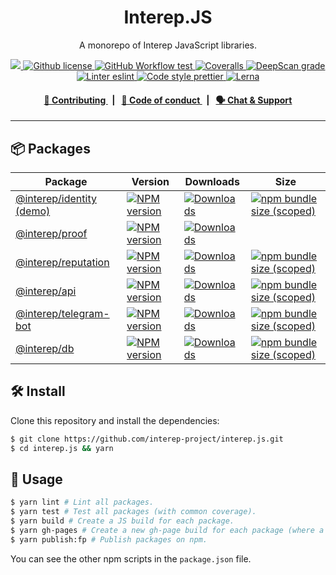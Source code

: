 <p align="center">
    <h1 align="center">
        Interep.JS
    </h1>
    <p align="center">A monorepo of Interep JavaScript libraries.</p>
</p>

<p align="center">
    <a href="https://github.com/interep-project">
        <img src="https://img.shields.io/badge/project-Interep-blue.svg?style=flat-square">
    </a>
    <a href="https://github.com/interep-project/interep.js/blob/main/LICENSE">
        <img alt="Github license" src="https://img.shields.io/github/license/interep-project/interep.js.svg?style=flat-square">
    </a>
    <a href="https://github.com/interep-project/interep.js/actions?query=workflow%3Atest">
        <img alt="GitHub Workflow test" src="https://img.shields.io/github/workflow/status/interep-project/interep.js/test?label=test&style=flat-square&logo=github">
    </a>
    <a href="https://coveralls.io/github/interep-project/interep.js">
        <img alt="Coveralls" src="https://img.shields.io/coveralls/github/interep-project/interep.js?style=flat-square&logo=coveralls">
    </a>
    <a href="https://deepscan.io/dashboard#view=project&tid=16502&pid=19838&bid=520522">
        <img alt="DeepScan grade" src="https://deepscan.io/api/teams/16502/projects/19838/branches/520522/badge/grade.svg">
    </a>
    <a href="https://eslint.org/">
        <img alt="Linter eslint" src="https://img.shields.io/badge/linter-eslint-8080f2?style=flat-square&logo=eslint">
    </a>
    <a href="https://prettier.io/">
        <img alt="Code style prettier" src="https://img.shields.io/badge/code%20style-prettier-f8bc45?style=flat-square&logo=prettier">
    </a>
    <a href="https://lerna.js.org/">
        <img alt="Lerna" src="https://img.shields.io/badge/maintained%20with-lerna-8f6899.svg?style=flat-square">
    </a>
</p>

<div align="center">
    <h4>
        <a href="https://docs.interep.link/contributing">
            👥 Contributing
        </a>
        <span>&nbsp;&nbsp;|&nbsp;&nbsp;</span>
        <a href="https://docs.interep.link/code-of-conduct">
            🤝 Code of conduct
        </a>
        <span>&nbsp;&nbsp;|&nbsp;&nbsp;</span>
        <a href="https://t.me/interrep">
            🗣️ Chat &amp; Support
        </a>
    </h4>
</div>

---

## 📦 Packages

<table>
    <th>Package</th>
    <th>Version</th>
    <th>Downloads</th>
    <th>Size</th>
    <tbody>
        <tr>
            <td>
                <a href="https://github.com/interep-project/interep.js/tree/main/packages/identity">
                    @interep/identity
                </a>
                <a href="https://js.interep.link/identity/">
                    (demo)
                </a>
            </td>
            <td>
                <!-- NPM version -->
                <a href="https://npmjs.org/package/@interep/identity">
                    <img src="https://img.shields.io/npm/v/@interep/identity.svg?style=flat-square" alt="NPM version" />
                </a>
            </td>
            <td>
                <!-- Downloads -->
                <a href="https://npmjs.org/package/@interep/identity">
                    <img src="https://img.shields.io/npm/dm/@interep/identity.svg?style=flat-square" alt="Downloads" />
                </a>
            </td>
            <td>
                <!-- Size -->
                <a href="https://bundlephobia.com/package/@interep/identity">
                    <img src="https://img.shields.io/bundlephobia/minzip/@interep/identity" alt="npm bundle size (scoped)" />
                </a>
            </td>
        </tr>
        <tr>
            <td>
                <a href="https://github.com/interep-project/interep.js/tree/main/packages/proof">
                    @interep/proof
                </a>
            </td>
            <td>
                <!-- NPM version -->
                <a href="https://npmjs.org/package/@interep/proof">
                    <img src="https://img.shields.io/npm/v/@interep/proof.svg?style=flat-square" alt="NPM version" />
                </a>
            </td>
            <td>
                <!-- Downloads -->
                <a href="https://npmjs.org/package/@interep/proof">
                    <img src="https://img.shields.io/npm/dm/@interep/proof.svg?style=flat-square" alt="Downloads" />
                </a>
            </td>
            <td>
                <!-- Size -->
            </td>
        </tr>
        <tr>
            <td>
                <a href="https://github.com/interep-project/interep.js/tree/main/packages/reputation">
                    @interep/reputation
                </a>
            </td>
            <td>
                <!-- NPM version -->
                <a href="https://npmjs.org/package/@interep/reputation">
                    <img src="https://img.shields.io/npm/v/@interep/reputation.svg?style=flat-square" alt="NPM version" />
                </a>
            </td>
            <td>
                <!-- Downloads -->
                <a href="https://npmjs.org/package/@interep/reputation">
                    <img src="https://img.shields.io/npm/dm/@interep/reputation.svg?style=flat-square" alt="Downloads" />
                </a>
            </td>
            <td>
                <!-- Size -->
                <a href="https://bundlephobia.com/package/@interep/reputation">
                    <img src="https://img.shields.io/bundlephobia/minzip/@interep/reputation" alt="npm bundle size (scoped)" />
                </a>
            </td>
        </tr>
        <tr>
            <td>
                <a href="https://github.com/interep-project/interep.js/tree/main/packages/api">
                    @interep/api
                </a>
            </td>
            <td>
                <!-- NPM version -->
                <a href="https://npmjs.org/package/@interep/api">
                    <img src="https://img.shields.io/npm/v/@interep/api.svg?style=flat-square" alt="NPM version" />
                </a>
            </td>
            <td>
                <!-- Downloads -->
                <a href="https://npmjs.org/package/@interep/api">
                    <img src="https://img.shields.io/npm/dm/@interep/api.svg?style=flat-square" alt="Downloads" />
                </a>
            </td>
            <td>
                <!-- Size -->
                <a href="https://bundlephobia.com/package/@interep/api">
                    <img src="https://img.shields.io/bundlephobia/minzip/@interep/api" alt="npm bundle size (scoped)" />
                </a>
            </td>
        </tr>
        <tr>
            <td>
                <a href="https://github.com/interep-project/interep.js/tree/main/packages/telegram-bot">
                    @interep/telegram-bot
                </a>
            </td>
            <td>
                <!-- NPM version -->
                <a href="https://npmjs.org/package/@interep/telegram-bot">
                    <img src="https://img.shields.io/npm/v/@interep/telegram-bot.svg?style=flat-square" alt="NPM version" />
                </a>
            </td>
            <td>
                <!-- Downloads -->
                <a href="https://npmjs.org/package/@interep/telegram-bot">
                    <img src="https://img.shields.io/npm/dm/@interep/telegram-bot.svg?style=flat-square" alt="Downloads" />
                </a>
            </td>
            <td>
                <!-- Size -->
                <a href="https://bundlephobia.com/package/@interep/telegram-bot">
                    <img src="https://img.shields.io/bundlephobia/minzip/@interep/telegram-bot" alt="npm bundle size (scoped)" />
                </a>
            </td>
        </tr>
        <tr>
            <td>
                <a href="https://github.com/interep-project/interep.js/tree/main/packages/db">
                    @interep/db
                </a>
            </td>
            <td>
                <!-- NPM version -->
                <a href="https://npmjs.org/package/@interep/db">
                    <img src="https://img.shields.io/npm/v/@interep/db.svg?style=flat-square" alt="NPM version" />
                </a>
            </td>
            <td>
                <!-- Downloads -->
                <a href="https://npmjs.org/package/@interep/db">
                    <img src="https://img.shields.io/npm/dm/@interep/db.svg?style=flat-square" alt="Downloads" />
                </a>
            </td>
            <td>
                <!-- Size -->
                <a href="https://bundlephobia.com/package/@interep/db">
                    <img src="https://img.shields.io/bundlephobia/minzip/@interep/db" alt="npm bundle size (scoped)" />
                </a>
            </td>
        </tr>
    <tbody>
</table>

## 🛠 Install

Clone this repository and install the dependencies:

```bash
$ git clone https://github.com/interep-project/interep.js.git
$ cd interep.js && yarn
```

## 📜 Usage

```bash
$ yarn lint # Lint all packages.
$ yarn test # Test all packages (with common coverage).
$ yarn build # Create a JS build for each package.
$ yarn gh-pages # Create a new gh-page build for each package (where a demo exists).
$ yarn publish:fp # Publish packages on npm.
```

You can see the other npm scripts in the `package.json` file.
